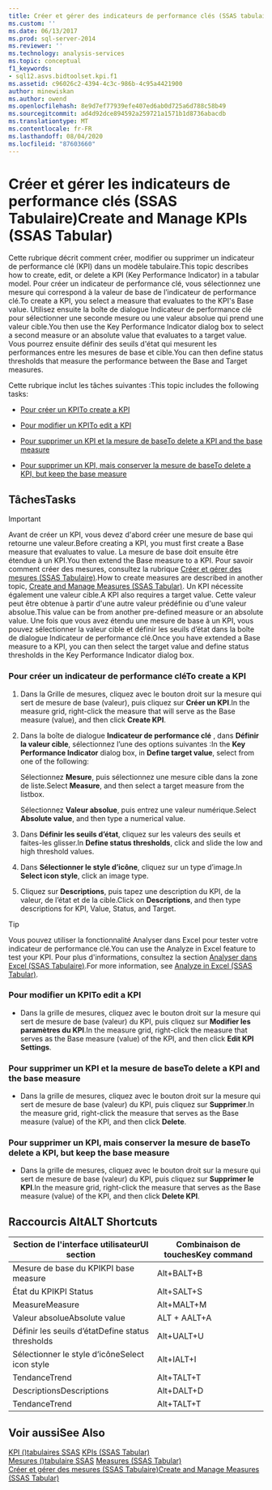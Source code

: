 ```yaml
---
title: Créer et gérer des indicateurs de performance clés (SSAS tabulaire) | Microsoft Docs
ms.custom: ''
ms.date: 06/13/2017
ms.prod: sql-server-2014
ms.reviewer: ''
ms.technology: analysis-services
ms.topic: conceptual
f1_keywords:
- sql12.asvs.bidtoolset.kpi.f1
ms.assetid: c96026c2-4394-4c3c-986b-4c95a4421900
author: minewiskan
ms.author: owend
ms.openlocfilehash: 8e9d7ef77939efe407ed6ab0d725a6d788c58b49
ms.sourcegitcommit: ad4d92dce894592a259721a1571b1d8736abacdb
ms.translationtype: MT
ms.contentlocale: fr-FR
ms.lasthandoff: 08/04/2020
ms.locfileid: "87603660"
---
```

# <a name="create-and-manage-kpis-ssas-tabular"></a><span data-ttu-id="98f4a-102">Créer et gérer les indicateurs de performance clés (SSAS Tabulaire)</span><span class="sxs-lookup"><span data-stu-id="98f4a-102">Create and Manage KPIs (SSAS Tabular)</span></span>
  <span data-ttu-id="98f4a-103">Cette rubrique décrit comment créer, modifier ou supprimer un indicateur de performance clé (KPI) dans un modèle tabulaire.</span><span class="sxs-lookup"><span data-stu-id="98f4a-103">This topic describes how to create, edit, or delete a KPI (Key Performance Indicator) in a tabular model.</span></span> <span data-ttu-id="98f4a-104">Pour créer un indicateur de performance clé, vous sélectionnez une mesure qui correspond à la valeur de base de l’indicateur de performance clé.</span><span class="sxs-lookup"><span data-stu-id="98f4a-104">To create a KPI, you select a measure that evaluates to the KPI's Base value.</span></span> <span data-ttu-id="98f4a-105">Utilisez ensuite la boîte de dialogue Indicateur de performance clé pour sélectionner une seconde mesure ou une valeur absolue qui prend une valeur cible.</span><span class="sxs-lookup"><span data-stu-id="98f4a-105">You then use the Key Performance Indicator dialog box to select a second measure or an absolute value that evaluates to a target value.</span></span> <span data-ttu-id="98f4a-106">Vous pourrez ensuite définir des seuils d'état qui mesurent les performances entre les mesures de base et cible.</span><span class="sxs-lookup"><span data-stu-id="98f4a-106">You can then define status thresholds that measure the performance between the Base and Target measures.</span></span>  
  
 <span data-ttu-id="98f4a-107">Cette rubrique inclut les tâches suivantes :</span><span class="sxs-lookup"><span data-stu-id="98f4a-107">This topic includes the following tasks:</span></span>  
  
-   [<span data-ttu-id="98f4a-108">Pour créer un KPI</span><span class="sxs-lookup"><span data-stu-id="98f4a-108">To create a KPI</span></span>](#bkmk_create_KPI)  
  
-   [<span data-ttu-id="98f4a-109">Pour modifier un KPI</span><span class="sxs-lookup"><span data-stu-id="98f4a-109">To edit a KPI</span></span>](#bkmk_edit_KPI)  
  
-   [<span data-ttu-id="98f4a-110">Pour supprimer un KPI et la mesure de base</span><span class="sxs-lookup"><span data-stu-id="98f4a-110">To delete a KPI and the base measure</span></span>](#bkmk_delete)  
  
-   [<span data-ttu-id="98f4a-111">Pour supprimer un KPI, mais conserver la mesure de base</span><span class="sxs-lookup"><span data-stu-id="98f4a-111">To delete a KPI, but keep the base measure</span></span>](#bkmk_delete_KPI)  
  
## <a name="tasks"></a><span data-ttu-id="98f4a-112">Tâches</span><span class="sxs-lookup"><span data-stu-id="98f4a-112">Tasks</span></span>  
  
> [!IMPORTANT]  
>  <span data-ttu-id="98f4a-113">Avant de créer un KPI, vous devez d'abord créer une mesure de base qui retourne une valeur.</span><span class="sxs-lookup"><span data-stu-id="98f4a-113">Before creating a KPI, you must first create a Base measure that evaluates to value.</span></span> <span data-ttu-id="98f4a-114">La mesure de base doit ensuite être étendue à un KPI.</span><span class="sxs-lookup"><span data-stu-id="98f4a-114">You then extend the Base measure to a KPI.</span></span> <span data-ttu-id="98f4a-115">Pour savoir comment créer des mesures, consultez la rubrique [Créer et gérer des mesures &#40;SSAS Tabulaire&#41;](measures-ssas-tabular.md).</span><span class="sxs-lookup"><span data-stu-id="98f4a-115">How to create measures are described in another topic, [Create and Manage Measures &#40;SSAS Tabular&#41;](measures-ssas-tabular.md).</span></span> <span data-ttu-id="98f4a-116">Un KPI nécessite également une valeur cible.</span><span class="sxs-lookup"><span data-stu-id="98f4a-116">A KPI also requires a target value.</span></span> <span data-ttu-id="98f4a-117">Cette valeur peut être obtenue à partir d'une autre valeur prédéfinie ou d'une valeur absolue.</span><span class="sxs-lookup"><span data-stu-id="98f4a-117">This value can be from another pre-defined measure or an absolute value.</span></span> <span data-ttu-id="98f4a-118">Une fois que vous avez étendu une mesure de base à un KPI, vous pouvez sélectionner la valeur cible et définir les seuils d’état dans la boîte de dialogue Indicateur de performance clé.</span><span class="sxs-lookup"><span data-stu-id="98f4a-118">Once you have extended a Base measure to a KPI, you can then select the target value and define status thresholds in the Key Performance Indicator dialog box.</span></span>  
  
###  <a name="to-create-a-kpi"></a><a name="bkmk_create_KPI"></a><span data-ttu-id="98f4a-119">Pour créer un indicateur de performance clé</span><span class="sxs-lookup"><span data-stu-id="98f4a-119">To create a KPI</span></span>  
  
1.  <span data-ttu-id="98f4a-120">Dans la Grille de mesures, cliquez avec le bouton droit sur la mesure qui sert de mesure de base (valeur), puis cliquez sur **Créer un KPI**.</span><span class="sxs-lookup"><span data-stu-id="98f4a-120">In the measure grid, right-click the measure that will serve as the Base measure (value), and then click **Create KPI**.</span></span>  
  
2.  <span data-ttu-id="98f4a-121">Dans la boîte de dialogue **Indicateur de performance clé** , dans **Définir la valeur cible**, sélectionnez l’une des options suivantes :</span><span class="sxs-lookup"><span data-stu-id="98f4a-121">In the **Key Performance Indicator** dialog box, in **Define target value**, select from one of the following:</span></span>  
  
     <span data-ttu-id="98f4a-122">Sélectionnez **Mesure**, puis sélectionnez une mesure cible dans la zone de liste.</span><span class="sxs-lookup"><span data-stu-id="98f4a-122">Select **Measure**, and then select a target measure from the listbox.</span></span>  
  
     <span data-ttu-id="98f4a-123">Sélectionnez **Valeur absolue**, puis entrez une valeur numérique.</span><span class="sxs-lookup"><span data-stu-id="98f4a-123">Select **Absolute value**, and then type a numerical value.</span></span>  
  
3.  <span data-ttu-id="98f4a-124">Dans **Définir les seuils d’état**, cliquez sur les valeurs des seuils et faites-les glisser.</span><span class="sxs-lookup"><span data-stu-id="98f4a-124">In **Define status thresholds**, click and slide the low and high threshold values.</span></span>  
  
4.  <span data-ttu-id="98f4a-125">Dans **Sélectionner le style d’icône**, cliquez sur un type d’image.</span><span class="sxs-lookup"><span data-stu-id="98f4a-125">In **Select icon style**, click an image type.</span></span>  
  
5.  <span data-ttu-id="98f4a-126">Cliquez sur **Descriptions**, puis tapez une description du KPI, de la valeur, de l’état et de la cible.</span><span class="sxs-lookup"><span data-stu-id="98f4a-126">Click on **Descriptions**, and then type descriptions for KPI, Value, Status, and Target.</span></span>  
  
> [!TIP]  
>  <span data-ttu-id="98f4a-127">Vous pouvez utiliser la fonctionnalité Analyser dans Excel pour tester votre indicateur de performance clé.</span><span class="sxs-lookup"><span data-stu-id="98f4a-127">You can use the Analyze in Excel feature to test your KPI.</span></span> <span data-ttu-id="98f4a-128">Pour plus d'informations, consultez la section [Analyser dans Excel &#40;SSAS Tabulaire&#41;](analyze-in-excel-ssas-tabular.md).</span><span class="sxs-lookup"><span data-stu-id="98f4a-128">For more information, see [Analyze in Excel &#40;SSAS Tabular&#41;](analyze-in-excel-ssas-tabular.md).</span></span>  
  
###  <a name="to-edit-a-kpi"></a><a name="bkmk_edit_KPI"></a><span data-ttu-id="98f4a-129">Pour modifier un KPI</span><span class="sxs-lookup"><span data-stu-id="98f4a-129">To edit a KPI</span></span>  
  
-   <span data-ttu-id="98f4a-130">Dans la grille de mesures, cliquez avec le bouton droit sur la mesure qui sert de mesure de base (valeur) du KPI, puis cliquez sur **Modifier les paramètres du KPI**.</span><span class="sxs-lookup"><span data-stu-id="98f4a-130">In the measure grid, right-click the measure that serves as the Base measure (value) of the KPI, and then click **Edit KPI Settings**.</span></span>  
  
###  <a name="to-delete-a-kpi-and-the-base-measure"></a><a name="bkmk_delete"></a><span data-ttu-id="98f4a-131">Pour supprimer un KPI et la mesure de base</span><span class="sxs-lookup"><span data-stu-id="98f4a-131">To delete a KPI and the base measure</span></span>  
  
-   <span data-ttu-id="98f4a-132">Dans la grille de mesures, cliquez avec le bouton droit sur la mesure qui sert de mesure de base (valeur) du KPI, puis cliquez sur **Supprimer**.</span><span class="sxs-lookup"><span data-stu-id="98f4a-132">In the measure grid, right-click the measure that serves as the Base measure (value) of the KPI, and then click **Delete**.</span></span>  
  
###  <a name="to-delete-a-kpi-but-keep-the-base-measure"></a><a name="bkmk_delete_KPI"></a><span data-ttu-id="98f4a-133">Pour supprimer un KPI, mais conserver la mesure de base</span><span class="sxs-lookup"><span data-stu-id="98f4a-133">To delete a KPI, but keep the base measure</span></span>  
  
-   <span data-ttu-id="98f4a-134">Dans la grille de mesures, cliquez avec le bouton droit sur la mesure qui sert de mesure de base (valeur) du KPI, puis cliquez sur **Supprimer le KPI**.</span><span class="sxs-lookup"><span data-stu-id="98f4a-134">In the measure grid, right-click the measure that serves as the Base measure (value) of the KPI, and then click **Delete KPI**.</span></span>  
  
## <a name="alt-shortcuts"></a><span data-ttu-id="98f4a-135">Raccourcis Alt</span><span class="sxs-lookup"><span data-stu-id="98f4a-135">ALT Shortcuts</span></span>  
  
|<span data-ttu-id="98f4a-136">Section de l'interface utilisateur</span><span class="sxs-lookup"><span data-stu-id="98f4a-136">UI section</span></span>|<span data-ttu-id="98f4a-137">Combinaison de touches</span><span class="sxs-lookup"><span data-stu-id="98f4a-137">Key command</span></span>|  
|----------------|-----------------|  
|<span data-ttu-id="98f4a-138">Mesure de base du KPI</span><span class="sxs-lookup"><span data-stu-id="98f4a-138">KPI base measure</span></span>|<span data-ttu-id="98f4a-139">Alt+B</span><span class="sxs-lookup"><span data-stu-id="98f4a-139">ALT+B</span></span>|  
|<span data-ttu-id="98f4a-140">État du KPI</span><span class="sxs-lookup"><span data-stu-id="98f4a-140">KPI Status</span></span>|<span data-ttu-id="98f4a-141">Alt+S</span><span class="sxs-lookup"><span data-stu-id="98f4a-141">ALT+S</span></span>|  
|<span data-ttu-id="98f4a-142">Measure</span><span class="sxs-lookup"><span data-stu-id="98f4a-142">Measure</span></span>|<span data-ttu-id="98f4a-143">Alt+M</span><span class="sxs-lookup"><span data-stu-id="98f4a-143">ALT+M</span></span>|  
|<span data-ttu-id="98f4a-144">Valeur absolue</span><span class="sxs-lookup"><span data-stu-id="98f4a-144">Absolute value</span></span>|<span data-ttu-id="98f4a-145">ALT + A</span><span class="sxs-lookup"><span data-stu-id="98f4a-145">ALT+A</span></span>|  
|<span data-ttu-id="98f4a-146">Définir les seuils d’état</span><span class="sxs-lookup"><span data-stu-id="98f4a-146">Define status thresholds</span></span>|<span data-ttu-id="98f4a-147">Alt+U</span><span class="sxs-lookup"><span data-stu-id="98f4a-147">ALT+U</span></span>|  
|<span data-ttu-id="98f4a-148">Sélectionner le style d’icône</span><span class="sxs-lookup"><span data-stu-id="98f4a-148">Select icon style</span></span>|<span data-ttu-id="98f4a-149">Alt+I</span><span class="sxs-lookup"><span data-stu-id="98f4a-149">ALT+I</span></span>|  
|<span data-ttu-id="98f4a-150">Tendance</span><span class="sxs-lookup"><span data-stu-id="98f4a-150">Trend</span></span>|<span data-ttu-id="98f4a-151">Alt+T</span><span class="sxs-lookup"><span data-stu-id="98f4a-151">ALT+T</span></span>|  
|<span data-ttu-id="98f4a-152">Descriptions</span><span class="sxs-lookup"><span data-stu-id="98f4a-152">Descriptions</span></span>|<span data-ttu-id="98f4a-153">Alt+D</span><span class="sxs-lookup"><span data-stu-id="98f4a-153">ALT+D</span></span>|  
|<span data-ttu-id="98f4a-154">Tendance</span><span class="sxs-lookup"><span data-stu-id="98f4a-154">Trend</span></span>|<span data-ttu-id="98f4a-155">Alt+T</span><span class="sxs-lookup"><span data-stu-id="98f4a-155">ALT+T</span></span>|  
  
## <a name="see-also"></a><span data-ttu-id="98f4a-156">Voir aussi</span><span class="sxs-lookup"><span data-stu-id="98f4a-156">See Also</span></span>  
 <span data-ttu-id="98f4a-157">[KPI &#40;&#41;tabulaires SSAS](kpis-ssas-tabular.md) </span><span class="sxs-lookup"><span data-stu-id="98f4a-157">[KPIs &#40;SSAS Tabular&#41;](kpis-ssas-tabular.md) </span></span>  
 <span data-ttu-id="98f4a-158">[Mesures &#40;&#41;tabulaire SSAS](measures-ssas-tabular.md) </span><span class="sxs-lookup"><span data-stu-id="98f4a-158">[Measures &#40;SSAS Tabular&#41;](measures-ssas-tabular.md) </span></span>  
 [<span data-ttu-id="98f4a-159">Créer et gérer des mesures &#40;SSAS Tabulaire&#41;</span><span class="sxs-lookup"><span data-stu-id="98f4a-159">Create and Manage Measures &#40;SSAS Tabular&#41;</span></span>](create-and-manage-measures-ssas-tabular.md)  
  
  
